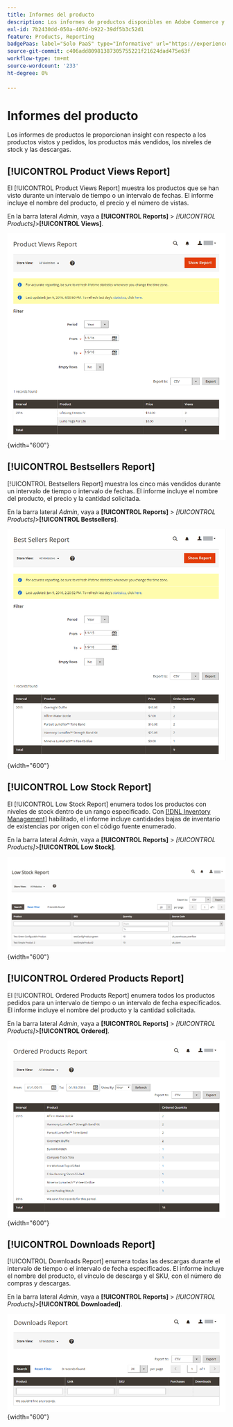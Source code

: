 ```yaml
---
title: Informes del producto
description: Los informes de productos disponibles en Adobe Commerce y Magento Open Source le proporcionan insight con respecto a los productos vistos y pedidos, los productos más vendidos, los niveles de stock y las descargas.
exl-id: 7b2430dd-050a-407d-b922-39df5b3c52d1
feature: Products, Reporting
badgePaas: label="Solo PaaS" type="Informative" url="https://experienceleague.adobe.com/en/docs/commerce/user-guides/product-solutions" tooltip="Se aplica solo a proyectos de Adobe Commerce en la nube (infraestructura PaaS administrada por Adobe) y a proyectos locales."
source-git-commit: c406add80981387305755221f21624dad475e63f
workflow-type: tm+mt
source-wordcount: '233'
ht-degree: 0%

---
```


# Informes del producto

Los informes de productos le proporcionan insight con respecto a los productos vistos y pedidos, los productos más vendidos, los niveles de stock y las descargas.

## [!UICONTROL Product Views Report]

El [!UICONTROL Product Views Report] muestra los productos que se han visto durante un intervalo de tiempo o un intervalo de fechas. El informe incluye el nombre del producto, el precio y el número de vistas.

En la barra lateral _Admin_, vaya a **[!UICONTROL Reports]** > _[!UICONTROL Products]_>**[!UICONTROL Views]**.

![Informe de vistas del producto](./assets/product-views.png){width="600"}

## [!UICONTROL Bestsellers Report]

[!UICONTROL Bestsellers Report] muestra los cinco más vendidos durante un intervalo de tiempo o intervalo de fechas. El informe incluye el nombre del producto, el precio y la cantidad solicitada.

En la barra lateral _Admin_, vaya a **[!UICONTROL Reports]** > _[!UICONTROL Products]_>**[!UICONTROL Bestsellers]**.

![Informe de superventas](./assets/bestsellers.png){width="600"}

## [!UICONTROL Low Stock Report]

El [!UICONTROL Low Stock Report] enumera todos los productos con niveles de stock dentro de un rango especificado. Con [[!DNL Inventory Management]](../inventory-management/introduction.md) habilitado, el informe incluye cantidades bajas de inventario de existencias por origen con el código fuente enumerado.

En la barra lateral _Admin_, vaya a **[!UICONTROL Reports]** > _[!UICONTROL Products]_>**[!UICONTROL Low Stock]**.

![Informe de existencias bajas](./assets/low-stock.png){width="600"}

## [!UICONTROL Ordered Products Report]

El [!UICONTROL Ordered Products Report] enumera todos los productos pedidos para un intervalo de tiempo o un intervalo de fecha especificados. El informe incluye el nombre del producto y la cantidad solicitada.

En la barra lateral _Admin_, vaya a **[!UICONTROL Reports]** > _[!UICONTROL Products]_>**[!UICONTROL Ordered]**.

![Informe de productos pedidos](./assets/products-ordered.png){width="600"}

## [!UICONTROL Downloads Report]

[!UICONTROL Downloads Report] enumera todas las descargas durante el intervalo de tiempo o el intervalo de fecha especificados. El informe incluye el nombre del producto, el vínculo de descarga y el SKU, con el número de compras y descargas.

En la barra lateral _Admin_, vaya a **[!UICONTROL Reports]** > _[!UICONTROL Products]_>**[!UICONTROL Downloaded]**.

![Informe de descargas](./assets/downloads.png){width="600"}
